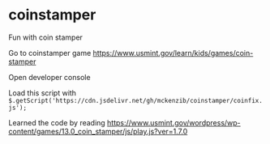 # coinstamper
Fun with coin stamper

Go to coinstamper game https://www.usmint.gov/learn/kids/games/coin-stamper

Open developer console

Load this script with ` $.getScript('https://cdn.jsdelivr.net/gh/mckenzib/coinstamper/coinfix.js'); `

Learned the code by reading https://www.usmint.gov/wordpress/wp-content/games/13.0_coin_stamper/js/play.js?ver=1.7.0
